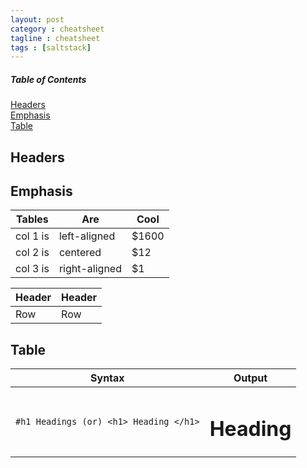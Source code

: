 ```yaml
---
layout: post
category : cheatsheet
tagline : cheatsheet
tags : [saltstack]
---
```

##### Table of Contents  
[Headers](#headers)  
[Emphasis](#emphasis)  
[Table](#table)

<a name="headers"/>

## Headers

<a name="emphasis"/>

## Emphasis

| Tables   	|      Are      	|  Cool 	|
|----------	| ------------- 	|------ 	|
| col 1 is 	|  left-aligned 	| $1600 	|
| col 2 is 	|    centered   	|   $12 	|
| col 3 is 	| right-aligned 	|    $1 	|

| Header | Header | 
|--------|--------|
| Row    | Row    |

<a name="table"/>

## Table

| Syntax | Output |
| ------------ | ------------- |
| ```#h1 Headings (or) <h1> Heading </h1>``` | <h1>Heading</h1> |

